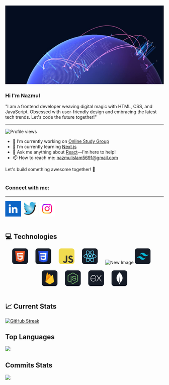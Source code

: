 
![Exploring the peaks of web development!](https://raw.githubusercontent.com/Nazmul5691/Nazmul5691/main/assets/github.JPG "world with networks")

### Hi I'm Nazmul

<p>"I am a frontend developer weaving digital magic with HTML, CSS, and JavaScript. Obsessed with user-friendly design and embracing the latest tech trends. Let's code the future together!"</p>

---

![Profile views](https://komarev.com/ghpvc/?username=Nazmul5691&color=green)

- 🔭 I’m currently working on [Online Study Group](https://fragile-quartz.surge.sh/)
- 🌱 I’m currently learning [Next.js](https://nextjs.org/)
- 💬 Ask me anything about [React](https://react.dev/)—I'm here to help!
- 📫 How to reach me: [nazmulislam5691@gmail.com](mailto:nazmulislam5691@gmail.com)

Let's build something awesome together! 🚀
<br><br>

### Connect with me:

---

[<img src="https://raw.githubusercontent.com/Nazmul5691/Nazmul5691/main/assets/linkedin.png" alt="LinkedIn" width="50" height="50">](https://www.linkedin.com/in/md-nazmul-islam-36826b2a4/)
[<img src="https://raw.githubusercontent.com/Nazmul5691/Nazmul5691/main/assets/twittr.jpg" alt="Twitter" width="50" height="50">](https://twitter.com/NazmulIslam5691)
[<img src="https://raw.githubusercontent.com/Nazmul5691/Nazmul5691/main/assets/instragram.jpg" alt="Instagram" width="50" height="50">](https://www.instagram.com/md.nazmulislam8/?next=%2F)
<br><br>

💻 Technologies 
---

<p align="center">
  <img src="https://raw.githubusercontent.com/Nazmul5691/Nazmul5691/main/assets/HTML.png" alt="HTML" width="50" height="50" style="margin-right: 20px;">
  <img src="https://raw.githubusercontent.com/Nazmul5691/Nazmul5691/main/assets/css.png" alt="CSS" width="50" height="50" style="margin-right: 20px;">
  <img src="https://raw.githubusercontent.com/Nazmul5691/Nazmul5691/main/assets/JavaScript.png" alt="JavaScript" width="50" height="50" style="margin-right: 20px;">
  <img src="https://raw.githubusercontent.com/Nazmul5691/Nazmul5691/main/assets/react.png" alt="React" width="50" height="50" style="margin-right: 20px;">
  <img src="https://i.ibb.co.com/MDbz5Jg8/images.png" alt="New Image" width="50" height="50 style="margin-right: 20px;">
  <img src="https://raw.githubusercontent.com/Nazmul5691/Nazmul5691/main/assets/tailwind.png" alt="Tailwind CSS" width="50" height="50" style="margin-right: 20px;">
  <br><br>
  <img src="https://raw.githubusercontent.com/Nazmul5691/Nazmul5691/main/assets/firebase.png" alt="Firebase" width="50" height="50" style="margin-right: 20px;">
  <img src="https://raw.githubusercontent.com/Nazmul5691/Nazmul5691/main/assets/node.png" alt="Node.js" width="50" height="50" style="margin-right: 20px;">
  <img src="https://raw.githubusercontent.com/Nazmul5691/Nazmul5691/main/assets/express.png" alt="Express.js" width="50" height="50" style="margin-right: 20px;">
  <img src="https://raw.githubusercontent.com/Nazmul5691/Nazmul5691/main/assets/mongo.png" alt="MongoDB" width="50" height="50">
  <br><br>
</p>

📈 Current Stats
---

  [![GitHub Streak](https://github-readme-streak-stats.herokuapp.com?user=Nazmul5691&theme=transparent)](https://git.io/streak-stats)


Top Languages
---


![](http://github-profile-summary-cards.vercel.app/api/cards/repos-per-language?username=Nazmul5691&theme=city_lights)


Commits Stats
---


![](http://github-profile-summary-cards.vercel.app/api/cards/productive-time?username=Nazmul5691&theme=apprentice&utcOffset=8)




